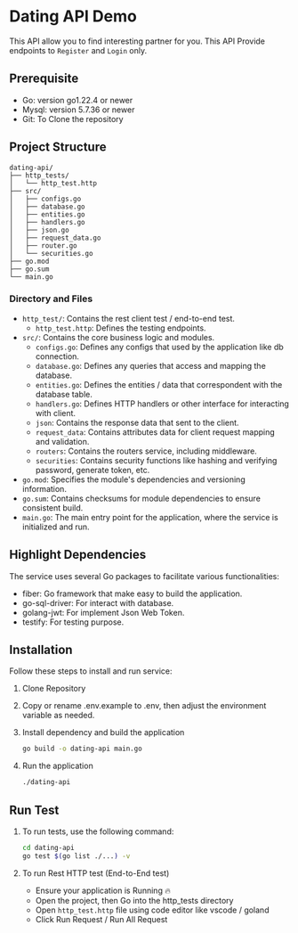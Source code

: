 # Dating API Demo

This API allow you to find interesting partner for you. This API Provide endpoints to `Register` and `Login` only.

## Prerequisite

- Go: version go1.22.4 or newer
- Mysql: version 5.7.36 or newer
- Git: To Clone the repository

## Project Structure

   ``` 
   dating-api/
   ├── http_tests/
   │   └── http_test.http
   ├── src/
   │   ├── configs.go
   │   ├── database.go
   │   ├── entities.go
   │   ├── handlers.go
   │   ├── json.go
   │   ├── request_data.go
   │   ├── router.go
   │   └── securities.go
   ├── go.mod
   ├── go.sum
   └── main.go
   
   ```

### Directory and Files

- `http_test/`: Contains the rest client test / end-to-end test.
    - `http_test.http`: Defines the testing endpoints.
- `src/`: Contains the core business logic and modules.
    - `configs.go`: Defines any configs that used by the application like db connection.
    - `database.go`: Defines any queries that access and mapping the database.
    - `entities.go`: Defines the entities / data that correspondent with the database table.
    - `handlers.go`: Defines HTTP handlers or other interface for interacting with client.
    - `json`: Contains the response data that sent to the client.
    - `request_data`: Contains attributes data for client request mapping and validation.
    - `routers`: Contains the routers service, including middleware.
    - `securities`: Contains security functions like hashing and verifying password, generate token, etc.
- `go.mod`: Specifies the module's dependencies and versioning information.
- `go.sum`: Contains checksums for module dependencies to ensure consistent build.
- `main.go`: The main entry point for the application, where the service is initialized and run.

## Highlight Dependencies

The service uses several Go packages to facilitate various functionalities:

- fiber: Go framework that make easy to build the application.
- go-sql-driver: For interact with database.
- golang-jwt: For implement Json Web Token.
- testify: For testing purpose.

## Installation

Follow these steps to install and run service:

1. Clone Repository

2. Copy or rename .env.example to .env, then adjust the environment variable as needed.
3. Install dependency and build the application

    ```bash 
    go build -o dating-api main.go
    ```

4. Run the application
   ```bash
   ./dating-api
   ```

## Run Test

1. To run tests, use the following command:

    ```bash
    cd dating-api
    go test $(go list ./...) -v
 
    ```
2. To run Rest HTTP test (End-to-End test)
    - Ensure your application is Running 🔥
    - Open the project, then Go into the http_tests directory
    - Open `http_test.http` file using code editor like vscode / goland
    - Click Run Request / Run All Request 